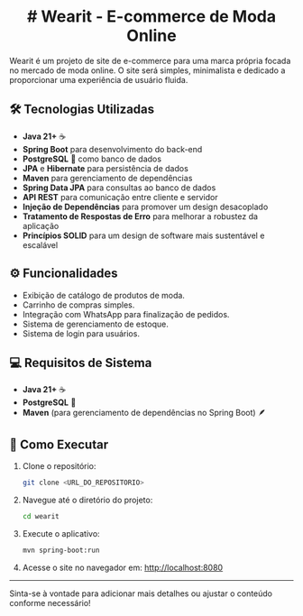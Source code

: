 <h1 align="center"># Wearit - E-commerce de Moda Online</h1>

Wearit é um projeto de site de e-commerce para uma marca própria focada no mercado de moda online. O site será simples, minimalista e dedicado a proporcionar uma experiência de usuário fluida.

## 🛠️ Tecnologias Utilizadas

- **Java 21+** ☕
- **Spring Boot** para desenvolvimento do back-end
- **PostgreSQL** 🐘 como banco de dados
- **JPA** e **Hibernate** para persistência de dados
- **Maven** para gerenciamento de dependências
- **Spring Data JPA** para consultas ao banco de dados
- **API REST** para comunicação entre cliente e servidor
- **Injeção de Dependências** para promover um design desacoplado
- **Tratamento de Respostas de Erro** para melhorar a robustez da aplicação
- **Princípios SOLID** para um design de software mais sustentável e escalável

## ⚙️ Funcionalidades

- Exibição de catálogo de produtos de moda.
- Carrinho de compras simples.
- Integração com WhatsApp para finalização de pedidos.
- Sistema de gerenciamento de estoque.
- Sistema de login para usuários.

## 💻 Requisitos de Sistema

- **Java 21+** ☕
- **PostgreSQL** 🐘
- **Maven** (para gerenciamento de dependências no Spring Boot) 🪶

## 🚀 Como Executar

1. Clone o repositório:  
   ```bash
   git clone <URL_DO_REPOSITORIO>
   ```

2. Navegue até o diretório do projeto:  
   ```bash
   cd wearit
   ```

3. Execute o aplicativo:  
   ```bash
   mvn spring-boot:run
   ```

4. Acesse o site no navegador em: [http://localhost:8080](http://localhost:8080)

---

Sinta-se à vontade para adicionar mais detalhes ou ajustar o conteúdo conforme necessário!
